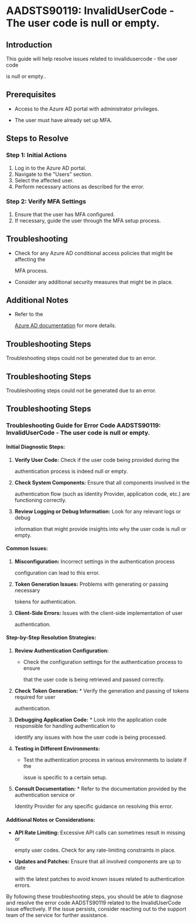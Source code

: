 
# AADSTS90119: InvalidUserCode - The user code is null or empty.


## Introduction

This guide will help resolve issues related to invalidusercode - the user code

is null or empty..


## Prerequisites


* Access to the Azure AD portal with administrator privileges.

* The user must have already set up MFA.


## Steps to Resolve


### Step 1: Initial Actions

1. Log in to the Azure AD portal.
2. Navigate to the "Users" section.
3. Select the affected user.
4. Perform necessary actions as described for the error.


### Step 2: Verify MFA Settings

1. Ensure that the user has MFA configured.
2. If necessary, guide the user through the MFA setup process.


## Troubleshooting


* Check for any Azure AD conditional access policies that might be affecting the

  MFA process.

* Consider any additional security measures that might be in place.


## Additional Notes


* Refer to the

  [Azure AD 
documentation](https://learn.microsoft.com/en-us/azure/active-directory/)
  for more details.


## Troubleshooting Steps

Troubleshooting steps could not be generated due to an error.


## Troubleshooting Steps

Troubleshooting steps could not be generated due to an error.


## Troubleshooting Steps


### Troubleshooting Guide for Error Code AADSTS90119: InvalidUserCode - The user code is null or empty.


#### Initial Diagnostic Steps:

1. **Verify User Code:** Check if the user code being provided during the

   authentication process is indeed null or empty.
2. **Check System Components:** Ensure that all components involved in the

   authentication flow (such as Identity Provider, application code, etc.) are
   functioning correctly.
3. **Review Logging or Debug Information:** Look for any relevant logs or debug

   information that might provide insights into why the user code is null or
   empty.


#### Common Issues:

1. **Misconfiguration:** Incorrect settings in the authentication process

   configuration can lead to this error.
2. **Token Generation Issues:** Problems with generating or passing necessary

   tokens for authentication.
3. **Client-Side Errors:** Issues with the client-side implementation of user

   authentication.


#### Step-by-Step Resolution Strategies:

1. **Review Authentication Configuration:** 

   * Check the configuration settings for the authentication process to ensure

     that the user code is being retrieved and passed correctly.

2. **Check Token Generation:**    * Verify the generation and passing of tokens 
required for user

     authentication.

3. **Debugging Application Code:**    * Look into the application code 
responsible for handling authentication to

     identify any issues with how the user code is being processed.

4. **Testing in Different Environments:** 

   * Test the authentication process in various environments to isolate if the

     issue is specific to a certain setup.

5. **Consult Documentation:**    * Refer to the documentation provided by the 
authentication service or

     Identity Provider for any specific guidance on resolving this error.


#### Additional Notes or Considerations:


* **API Rate Limiting:** Excessive API calls can sometimes result in missing or

  empty user codes. Check for any rate-limiting constraints in place.

* **Updates and Patches:** Ensure that all involved components are up to date

  with the latest patches to avoid known issues related to authentication
  errors.

By following these troubleshooting steps, you should be able to diagnose and
resolve the error code AADSTS90119 related to the InvalidUserCode issue
effectively. If the issue persists, consider reaching out to the support team of
the service for further assistance.